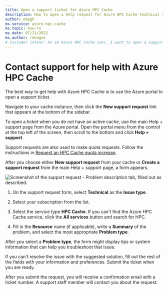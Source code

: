 ```yaml
---
title: Open a support ticket for Azure HPC Cache
description: How to open a help request for Azure HPC Cache technical support
author: ekpgh
ms.service: azure-hpc-cache
ms.topic: how-to
ms.date: 07/21/2022
ms.author: rohogue
# Customer intent: As an Azure HPC Cache user, I want to open a support ticket through the Azure portal, so that I can receive help with technical issues or make quota requests for my cache instance.
---
```


# Contact support for help with Azure HPC Cache

The best way to get help with Azure HPC Cache is to use the Azure portal to open a support ticket.

Navigate to your cache instance, then click the **New support request** link that appears at the bottom of the sidebar.

To open a ticket when you do not have an active cache, use the main Help + support page from the Azure portal. Open the portal menu from the control at the top left of the screen, then scroll to the bottom and click **Help + support**.

Support requests are also used to make quota requests. Follow the instructions in [Request an HPC Cache quota increase](increase-quota.md).

After you choose either **New support request** from your cache or **Create a support request** from the main Help + support page, a form appears. 

![Screenshot of the support request - Problem description tab, filled out as described.](media/hpc-cache-support-request.png)

1. On the support request form, select **Technical** as the **Issue type**.

1. Select your subscription from the list.

1. Select the service type **HPC Cache**. If you can't find the Azure HPC Cache service, click the **All services** button and search for HPC.

1. Fill in the **Resource** name (if applicable), write a **Summary** of the problem, and select the most appropriate **Problem type**.

After you select a **Problem type**, the form might display tips or system information that can help you troubleshoot that issue.

If you can't resolve the issue with the suggested solution, fill out the rest of the fields with your information and preferences. Submit the ticket when you are ready.

After you submit the request, you will receive a confirmation email with a ticket number. A support staff member will contact you about the request.
